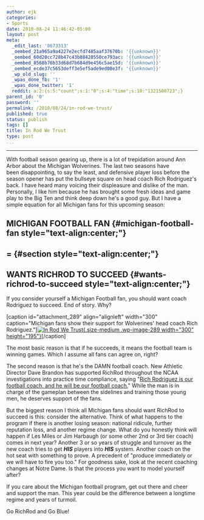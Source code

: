 ```yaml
---
author: ejk
categories:
- Sports
date: 2010-08-24 11:46:42-05:00
layout: post
meta:
  _edit_last: '8673313'
  _oembed_21a965a9a4227e2ecfd7485aaf37670b: '{{unknown}}'
  _oembed_60d20cc728b47c43b88428550ce793ac: '{{unknown}}'
  _oembed_8568b76b33d68d7b684d9e456c5ae15d: '{{unknown}}'
  _oembed_ecde37c5653deff3e5ef5ade9ed08e3f: '{{unknown}}'
  _wp_old_slug: ''
  _wpas_done_fb: '1'
  _wpas_done_twitter: '1'
  reddit: a:2:{s:5:"count";s:1:"0";s:4:"time";s:10:"1321500723";}
parent_id: '0'
password: ''
permalink: /2010/08/24/in-rod-we-trust/
published: true
status: publish
tags: []
title: In Rod We Trust
type: post
...
```

---

With football season gearing up, there is a lot of trepidation around Ann Arbor about the Michigan Wolverines. The last two seasons have been disappointing, to say the least, and defensive player loss before the season opener has put the bullseye square on head coach Rich Rodriguez's back. I have heard many voicing their displeasure and dislike of the man. Personally, I like him because he has brought some fresh ideas and game play to the Big Ten and think deep down he's a good guy. But I have a simple equation for all Michigan fans for this upcoming season:

## MICHIGAN FOOTBALL FAN {#michigan-football-fan style="text-align:center;"}

## = {#section style="text-align:center;"}

## WANTS RICHROD TO SUCCEED {#wants-richrod-to-succeed style="text-align:center;"}

If you consider yourself a Michigan Football fan, you should want coach Rodriguez to succeed. End of story. Why?

\[caption id="attachment_289" align="alignleft" width="300" caption="Michigan fans show their support for Wolverines' head coach Rich Rodriguez."\][![](%7B%7B%20site.baseurl%20%7D%7D/assets/2010/08/inrodwetrust.jpeg?w=300 "In Rod We Trust"){.size-medium .wp-image-289 width="300" height="195"}](http://rhymeswithtoaster.com/2010/08/24/in-rod-we-trust/inrodwetrust/)\[/caption\]

The most basic reason is that if he succeeds, it means the football team is winning games. Which I assume all fans can agree on, right?

The second reason is that he's the DAMN football coach. New Athletic Director Dave Brandon has supported RichRod throughout the NCAA investigations into practice time compliance, saying "[Rich Rodriguez is our football coach, and he will be our football coach.](http://sportsillustrated.cnn.com/2010/writers/stewart_mandel/02/23/michigan-ncaa/index.html)" While the man is in charge of the gameplan between the sidelines and training those young men, he deserves support of the fans.

But the biggest reason I think all Michigan fans should want RichRod to succeed is this: consider the alternative. Think of what happens to the program if there is another losing season: national ridicule, further reputation loss, and another regime change. What do you honestly think will happen if Les Miles or Jim Harbaugh (or some other 2nd or 3rd tier coach) comes in next year? Another 3 or so years of struggle and turnover as the new coach tries to get ***HIS*** players into ***HIS*** system. Another coach on the hot seat with something to prove. A precedent of "produce immediately or we will have to fire you too." For goodness sake, look at the recent coaching changes at Notre Dame. Is that the process you want to model yourself after?

If you care about the Michigan football program, get out there and cheer and support the man. This year could be the difference between a longtime regime and years of turmoil.

Go RichRod and Go Blue!

